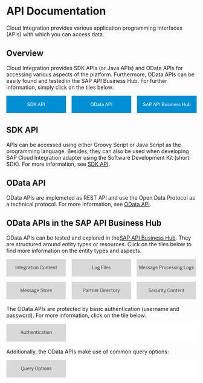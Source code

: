 <!-- loio3fd9fc923dee4d5db0696cfdce187154 -->

# API Documentation

Cloud Integration provides various application programming interfaces \(APIs\) with which you can access data.



<a name="loio3fd9fc923dee4d5db0696cfdce187154__section_z2k_krh_43b"/>

## Overview

Cloud Integration provides SDK APIs \(or Java APIs\) and OData APIs for accessing various aspects of the platform. Furthermore, OData APIs can be easily found and tested in the SAP API Business Hub. For further information, simply click on the tiles below:

![](images/CPI_API_Overview_sdk_52cba5a.png)



<a name="loio3fd9fc923dee4d5db0696cfdce187154__section_tn1_wsh_43b"/>

## SDK API

APIs can be accessed using either Groovy Script or Java Script as the programming language. Besides, they can also be used when developing SAP Cloud Integration adapter using the Software Development Kit \(short: SDK\). For more information, see [SDK API](sdk-api-c5c7933.md).



<a name="loio3fd9fc923dee4d5db0696cfdce187154__section_iqm_ysh_43b"/>

## OData API

OData APIs are implemeted as REST API and use the Open Data Protocol as a technical protocol. For more information, see [OData API](odata-api-a617d6f.md).



<a name="loio3fd9fc923dee4d5db0696cfdce187154__section_ODataOverview"/>

## OData APIs in the SAP API Business Hub

OData APIs can be tested and explored in the[SAP API Business Hub](https://api.sap.com/package/CloudIntegrationAPI?section=Artifacts). They are structured around entity types or resources. Click on the tiles below to find more information on the entity types and aspects.

![](images/CPI_ODataAPI_a325b4e.png)

The OData APIs are protected by basic authentication \(username and password\). For more information, click on the tile below:

![](images/CPI_OData_Authentication_2fc6272.png)

Additionally, the OData APIs make use of common query options:

![](images/CPI_OData_Query2_6dae5cb.png)

